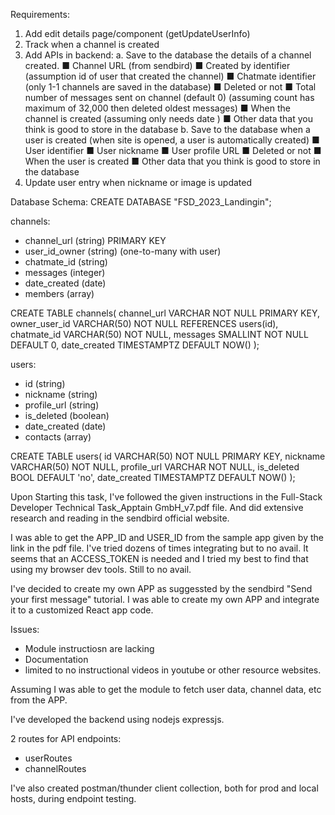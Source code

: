 Requirements:
1. Add edit details page/component (getUpdateUserInfo)
2. Track when a channel is created
3. Add APIs in backend:
        a. Save to the database the details of a channel created.
	■ Channel URL (from sendbird)
	■ Created by identifier (assumption id of user that created the channel)
	■ Chatmate identifier (only 1-1 channels are saved in the database)
	■ Deleted or not 
	■ Total number of messages sent on channel (default 0) (assuming count has maximum of 32,000 then deleted oldest messages)
	■ When the channel is created (assuming only needs date )
	■ Other data that you think is good to store in the database
        b. Save to the database when a user is created (when site is opened, a user is automatically created)
	■ User identifier
	■ User nickname
	■ User profile URL
	■ Deleted or not
	■ When the user is created
	■ Other data that you think is good to store in the database
4. Update user entry when nickname or image is updated

Database Schema:
CREATE DATABASE "FSD_2023_Landingin";

channels:
- channel_url (string) PRIMARY KEY
- user_id_owner (string) (one-to-many with user)
- chatmate_id (string)
- messages (integer)
- date_created (date)
- members (array)

CREATE TABLE channels(
channel_url  VARCHAR NOT NULL PRIMARY KEY,
owner_user_id VARCHAR(50) NOT NULL REFERENCES users(id),
chatmate_id VARCHAR(50) NOT NULL,
messages SMALLINT NOT NULL DEFAULT 0,
date_created TIMESTAMPTZ DEFAULT NOW()
);

users:
- id (string)
- nickname (string)
- profile_url (string)
- is_deleted (boolean)
- date_created (date)
- contacts (array)

CREATE TABLE users(
id  VARCHAR(50) NOT NULL PRIMARY KEY,
nickname  VARCHAR(50) NOT NULL,
profile_url  VARCHAR NOT NULL,
is_deleted BOOL DEFAULT 'no',
date_created TIMESTAMPTZ DEFAULT NOW()
);


Upon Starting this task, I've followed the given instructions in the Full-Stack Developer Technical Task_Apptain GmbH_v7.pdf file.
And did extensive research and reading in the sendbird official website.

I was able to get the APP_ID and USER_ID from the sample app given by the link in the pdf file.
I've tried dozens of times integrating but to no avail. It seems that an ACCESS_TOKEN is needed and I tried my best to find that using my browser dev tools.
Still to no avail. 

I've decided to create my own APP as suggessted by the sendbird "Send your first message" tutorial. 
I was able to create my own APP and integrate it to a customized React app code. 

Issues:
- Module instructiosn are lacking
- Documentation
- limited to no instructional videos in youtube or other resource websites.

Assuming I was able to get the module to fetch user data, channel data, etc from the APP.

I've developed the backend using nodejs expressjs.

2 routes for API endpoints:
- userRoutes
- channelRoutes

I've also created postman/thunder client collection, both for prod and local hosts, during endpoint testing.
